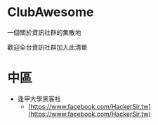 # ClubAwesome
一個關於資訊社群的集散地

歡迎全台資訊社群加入此清單

# 中區
* 逢甲大學黑客社  
  * [https://www.facebook.com/HackerSir.tw](https://www.facebook.com/HackerSir.tw)
